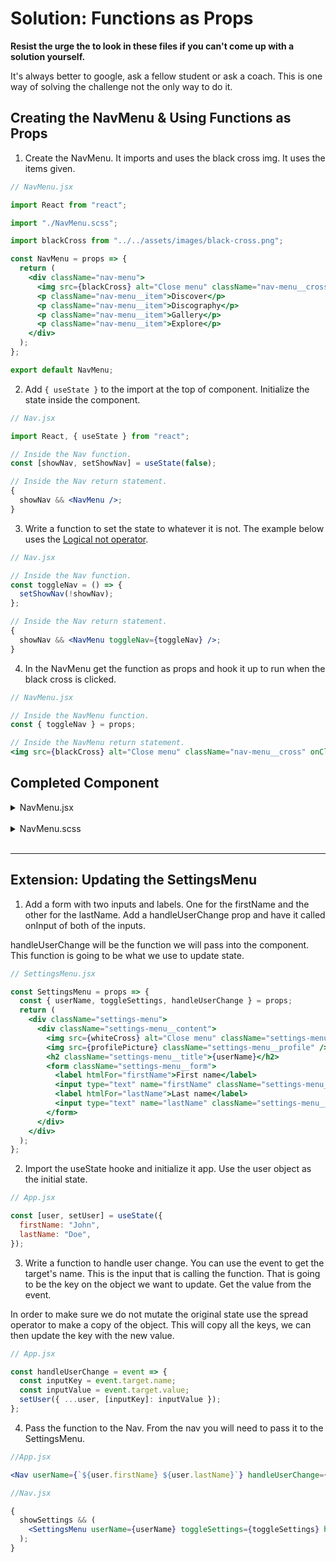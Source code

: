 # Solution: Functions as Props

**Resist the urge the to look in these files if you can't come up with a solution yourself.**

It's always better to google, ask a fellow student or ask a coach. This is one way of solving the challenge not the only way to do it.

## Creating the NavMenu & Using Functions as Props

1. Create the NavMenu. It imports and uses the black cross img. It uses the items given.

```jsx
// NavMenu.jsx

import React from "react";

import "./NavMenu.scss";

import blackCross from "../../assets/images/black-cross.png";

const NavMenu = props => {
  return (
    <div className="nav-menu">
      <img src={blackCross} alt="Close menu" className="nav-menu__cross" />
      <p className="nav-menu__item">Discover</p>
      <p className="nav-menu__item">Discography</p>
      <p className="nav-menu__item">Gallery</p>
      <p className="nav-menu__item">Explore</p>
    </div>
  );
};

export default NavMenu;
```

2. Add `{ useState }` to the import at the top of component. Initialize the state inside the component.

```jsx
// Nav.jsx

import React, { useState } from "react";

// Inside the Nav function.
const [showNav, setShowNav] = useState(false);

// Inside the Nav return statement.
{
  showNav && <NavMenu />;
}
```

3. Write a function to set the state to whatever it is not. The example below uses the [Logical not operator](https://developer.mozilla.org/en-US/docs/Web/JavaScript/Reference/Operators/Logical_NOT).

```jsx
// Nav.jsx

// Inside the Nav function.
const toggleNav = () => {
  setShowNav(!showNav);
};

// Inside the Nav return statement.
{
  showNav && <NavMenu toggleNav={toggleNav} />;
}
```

4. In the NavMenu get the function as props and hook it up to run when the black cross is clicked.

```jsx
// NavMenu.jsx

// Inside the NavMenu function.
const { toggleNav } = props;

// Inside the NavMenu return statement.
<img src={blackCross} alt="Close menu" className="nav-menu__cross" onClick={toggleNav} />;
```

## Completed Component

<details>
<summary>NavMenu.jsx</summary>

```jsx
import React from "react";

import "./NavMenu.scss";

import blackCross from "../../assets/images/black-cross.png";

const NavMenu = props => {
  const { toggleNav } = props;

  return (
    <div className="nav-menu">
      <img src={blackCross} alt="Close menu" className="nav-menu__cross" onClick={toggleNav} />
      <p className="nav-menu__item">Discover</p>
      <p className="nav-menu__item">Discography</p>
      <p className="nav-menu__item">Gallery</p>
      <p className="nav-menu__item">Explore</p>
    </div>
  );
};

export default NavMenu;
```

</details>

<br/>

<details>
<summary>NavMenu.scss</summary>

```scss
@import "../../assets/sass/variables.scss";

.nav {
  display: flex;
  justify-content: space-between;
  align-items: center;
  padding: 0 50px;
  color: $color-black;

  &__item {
    height: 30px;
  }
}

@media (min-width: 992px) {
  .nav {
    grid-column: 1 / -1;
    &__heading {
      margin: 20px auto;
    }

    &__item {
      &--menu {
        display: none;
      }
    }
  }
}
```

</details>

<br/>

---

## Extension: Updating the SettingsMenu

1. Add a form with two inputs and labels. One for the firstName and the other for the lastName. Add a handleUserChange prop and have it called onInput of both of the inputs.

handleUserChange will be the function we will pass into the component. This function is going to be what we use to update state.

```jsx
// SettingsMenu.jsx

const SettingsMenu = props => {
  const { userName, toggleSettings, handleUserChange } = props;
  return (
    <div className="settings-menu">
      <div className="settings-menu__content">
        <img src={whiteCross} alt="Close menu" className="settings-menu__cross" onClick={toggleSettings} />
        <img src={profilePicture} className="settings-menu__profile" />
        <h2 className="settings-menu__title">{userName}</h2>
        <form className="settings-menu__form">
          <label htmlFor="firstName">First name</label>
          <input type="text" name="firstName" className="settings-menu__input" onInput={handleUserChange} />
          <label htmlFor="lastName">Last name</label>
          <input type="text" name="lastName" className="settings-menu__input" onInput={handleUserChange} />
        </form>
      </div>
    </div>
  );
};
```

2. Import the useState hooke and initialize it app. Use the user object as the initial state.

```jsx
// App.jsx

const [user, setUser] = useState({
  firstName: "John",
  lastName: "Doe",
});
```

3. Write a function to handle user change. You can use the event to get the target's name. This is the input that is calling the function. That is going to be the key on the object we want to update. Get the value from the event.

In order to make sure we do not mutate the original state use the spread operator to make a copy of the object. This will copy all the keys, we can then update the key with the new value.

```jsx
// App.jsx

const handleUserChange = event => {
  const inputKey = event.target.name;
  const inputValue = event.target.value;
  setUser({ ...user, [inputKey]: inputValue });
};
```

4. Pass the function to the Nav. From the nav you will need to pass it to the SettingsMenu.

```jsx
//App.jsx

<Nav userName={`${user.firstName} ${user.lastName}`} handleUserChange={handleUserChange} />
```

```jsx
//Nav.jsx

{
  showSettings && (
    <SettingsMenu userName={userName} toggleSettings={toggleSettings} handleUserChange={handleUserChange} />
  );
}
```
